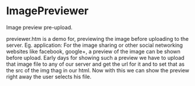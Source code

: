 ImagePreviewer
==============

Image preview pre-upload.

previewer.htm is a demo for, previewing the image before uploading to the server.
Eg. application:
 For the image sharing or other social networking websites like facebook, google+, a preview of the image can be shown before upload. Early days for showing such a preview we have to upload that image file to any of our server and get the url for it and to set that as the src of the img thag in our html.
 Now with this we can show the preview right away the user selects his file.
